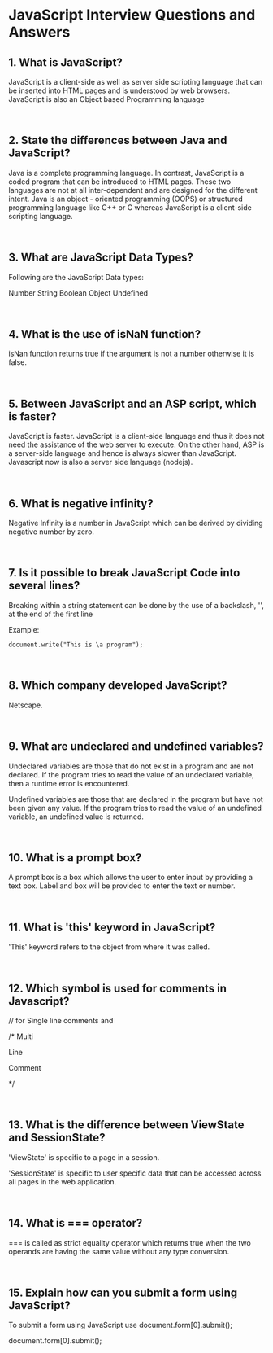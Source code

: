 # JavaScript Interview Questions and Answers

## 1. What is JavaScript?

JavaScript is a client-side as well as server side scripting language that can be inserted into HTML pages and is understood by web browsers. JavaScript is also an Object based Programming language


<br>

## 2. State the differences between Java and JavaScript?

Java is a complete programming language. In contrast, JavaScript is a coded program that can be introduced to HTML pages. These two languages are not at all inter-dependent and are designed for the different intent. Java is an object - oriented programming (OOPS) or structured programming language like C++ or C whereas JavaScript is a client-side scripting language.


<br>

## 3. What are JavaScript Data Types?

Following are the JavaScript Data types:

Number
String
Boolean
Object
Undefined


<br>

## 4. What is the use of isNaN function?

isNan function returns true if the argument is not a number otherwise it is false.


<br>

## 5. Between JavaScript and an ASP script, which is faster?

JavaScript is faster. JavaScript is a client-side language and thus it does not need the assistance of the web server to execute. On the other hand, ASP is a server-side language and hence is always slower than JavaScript. Javascript now is also a server side language (nodejs).


<br>

## 6. What is negative infinity?

Negative Infinity is a number in JavaScript which can be derived by dividing negative number by zero.


<br>

## 7. Is it possible to break JavaScript Code into several lines?

Breaking within a string statement can be done by the use of a backslash, '\', at the end of the first line

Example:

<code>document.write("This is \a program");</code>


<br>

## 8. Which company developed JavaScript?

Netscape.


<br>

## 9. What are undeclared and undefined variables?

Undeclared variables are those that do not exist in a program and are not declared. If the program tries to read the value of an undeclared variable, then a runtime error is encountered.

Undefined variables are those that are declared in the program but have not been given any value. If the program tries to read the value of an undefined variable, an undefined value is returned.


<br>

## 10. What is a prompt box?

A prompt box is a box which allows the user to enter input by providing a text box. Label and box will be provided to enter the text or number.


<br>

## 11. What is 'this' keyword in JavaScript?

'This' keyword refers to the object from where it was called.


<br>

## 12. Which symbol is used for comments in Javascript?

// for Single line comments and

/* Multi

Line

Comment

*/


<br>

## 13. What is the difference between ViewState and SessionState?

'ViewState' is specific to a page in a session.

'SessionState' is specific to user specific data that can be accessed across all pages in the web application.


<br>

## 14. What is === operator?

=== is called as strict equality operator which returns true when the two operands are having the same value without any type conversion.


<br>

## 15. Explain how can you submit a form using JavaScript?

To submit a form using JavaScript use document.form[0].submit();

document.form[0].submit();




